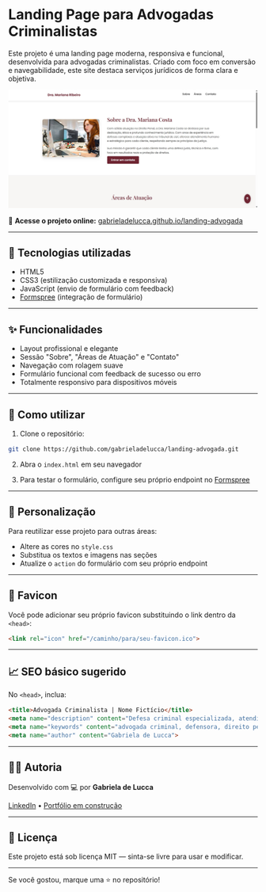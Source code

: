 # Landing Page para Advogadas Criminalistas

Este projeto é uma landing page moderna, responsiva e funcional, desenvolvida para advogadas criminalistas. Criado com foco em conversão e navegabilidade, este site destaca serviços jurídicos de forma clara e objetiva.

![Preview da página](https://raw.githubusercontent.com/gabrieladelucca/landing-advogada/main/assets/preview.jpg) 

🔗 **Acesse o projeto online:** [gabrieladelucca.github.io/landing-advogada](https://gabrieladelucca.github.io/landing-advogada)

---

## 🚀 Tecnologias utilizadas

- HTML5
- CSS3 (estilização customizada e responsiva)
- JavaScript (envio de formulário com feedback)
- [Formspree](https://formspree.io) (integração de formulário)

---

## ✨ Funcionalidades

- Layout profissional e elegante
- Sessão "Sobre", "Áreas de Atuação" e "Contato"
- Navegação com rolagem suave
- Formulário funcional com feedback de sucesso ou erro
- Totalmente responsivo para dispositivos móveis

---

## 🧩 Como utilizar

1. Clone o repositório:

```bash
git clone https://github.com/gabrieladelucca/landing-advogada.git
```

2. Abra o `index.html` em seu navegador

3. Para testar o formulário, configure seu próprio endpoint no [Formspree](https://formspree.io)

---

## 🧠 Personalização

Para reutilizar esse projeto para outras áreas:

- Altere as cores no `style.css`
- Substitua os textos e imagens nas seções
- Atualize o `action` do formulário com seu próprio endpoint

---

## 📌 Favicon

Você pode adicionar seu próprio favicon substituindo o link dentro da `<head>`:
```html
<link rel="icon" href="/caminho/para/seu-favicon.ico">
```

---

## 📈 SEO básico sugerido

No `<head>`, inclua:
```html
<title>Advogada Criminalista | Nome Fictício</title>
<meta name="description" content="Defesa criminal especializada, atendimento humano e ágil. Conheça nossos serviços jurídicos." />
<meta name="keywords" content="advogada criminal, defensora, direito penal, consultoria jurídica">
<meta name="author" content="Gabriela de Lucca">
```

---

## 🧑‍💻 Autoria

Desenvolvido com 💻 por **Gabriela de Lucca**

[LinkedIn](https://www.linkedin.com/in/gabrieladelucca) • [Portfólio em construção](https://gabrieladelucca.github.io/portfolio-gabrieladelucca)

---

## 📄 Licença

Este projeto está sob licença MIT — sinta-se livre para usar e modificar.

---

Se você gostou, marque uma ⭐ no repositório!
